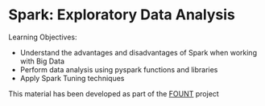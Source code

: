 # Spark: Exploratory Data Analysis

Learning Objectives:
- Understand the advantages and disadvantages of Spark when working with Big Data
- Perform data analysis using pyspark functions and libraries
- Apply Spark Tuning techniques

This material has been developed as part of the [FOUNT](https://voices.uchicago.edu/fount/) project
